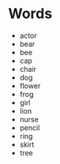 # Words
* actor
* bear
* bee
* cap
* chair
* dog
* flower
* frog
* girl
* lion
* nurse
* pencil
* ring
* skirt
* tree
